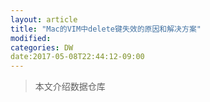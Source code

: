 ```yaml
---
layout: article
title: "Mac的VIM中delete键失效的原因和解决方案"
modified:
categories: DW
date:2017-05-08T22:44:12-09:00
---
```


> 本文介绍数据仓库

